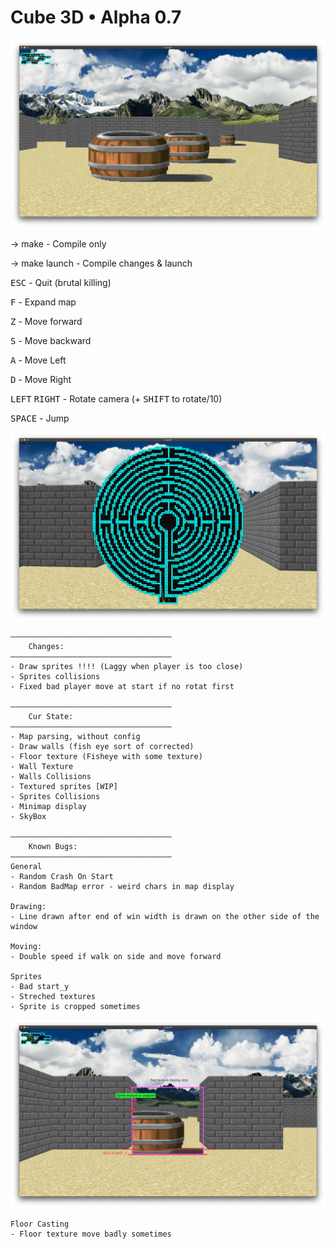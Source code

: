 # Cube 3D • Alpha 0.7

![Cube3D Screenshot](/images/sprites.png)

-> make - Compile only

-> make launch - Compile changes & launch


<kbd>ESC</kbd> - Quit (brutal killing)

<kbd>F</kbd> - Expand map

<kbd>Z</kbd> - Move forward

<kbd>S</kbd> - Move backward

<kbd>A</kbd> - Move Left

<kbd>D</kbd> - Move Right

<kbd>LEFT</kbd> <kbd>RIGHT</kbd> - Rotate camera (+ <kbd>SHIFT</kbd> to rotate/10)

<kbd>SPACE</kbd> - Jump


![Cube3D Minimap expanded](/images/minimap.png)


	————————————————————————————————————
		Changes:
	————————————————————————————————————
	- Draw sprites !!!! (Laggy when player is too close)
	- Sprites collisions
	- Fixed bad player move at start if no rotat first

    ————————————————————————————————————
		Cur State:
	————————————————————————————————————
	- Map parsing, without config
	- Draw walls (fish eye sort of corrected)
	- Floor texture (Fisheye with some texture)
	- Wall Texture
	- Walls Collisions
	- Textured sprites [WIP]
	- Sprites Collisions
	- Minimap display
	- SkyBox
	
	————————————————————————————————————
    	Known Bugs:
	————————————————————————————————————
	General
	- Random Crash On Start
	- Random BadMap error - weird chars in map display

	Drawing: 
	- Line drawn after end of win width is drawn on the other side of the window
	
	Moving:
	- Double speed if walk on side and move forward

	Sprites
	- Bad start_y
	- Streched textures
	- Sprite is cropped sometimes
![Cube3D Screenshot](/images/Bugs/sprites.png)

	Floor Casting
	- Floor texture move badly sometimes

